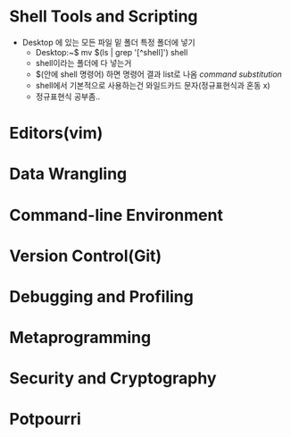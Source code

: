 # Shell Tools and Scripting
- Desktop 에 있는 모든 파일 밑 폴더 특정 폴더에 넣기
  - Desktop:~$ mv $(ls | grep '[^shell]') shell
  - shell이라는 폴더에 다 넣는거
  - $(안에 shell 명령어) 하면 명령어 결과 list로 나옴 *command substitution*
  - shell에서 기본적으로 사용하는건 와일드카드 문자(정규표현식과 혼동 x)
  - 정규표현식 공부좀..

# Editors(vim)

# Data Wrangling

# Command-line Environment

# Version Control(Git)

# Debugging and Profiling

# Metaprogramming

# Security and Cryptography

# Potpourri
